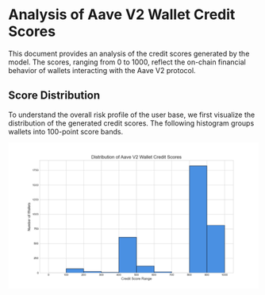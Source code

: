 # Analysis of Aave V2 Wallet Credit Scores

This document provides an analysis of the credit scores generated by the model. The scores, ranging from 0 to 1000, reflect the on-chain financial behavior of wallets interacting with the Aave V2 protocol.

## Score Distribution

To understand the overall risk profile of the user base, we first visualize the distribution of the generated credit scores. The following histogram groups wallets into 100-point score bands.

![Score Distribution](score_distribution.png)

